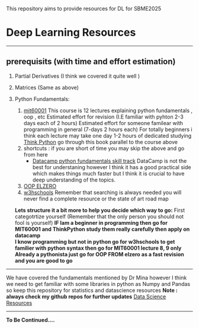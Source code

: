 This repository aims to provide resources for DL  for SBME2025 
# Deep Learning Resources
------------
## prerequisits (with time and effort estimation)
1. Partial Derivatives (I think we covered it quite well )
2. Matrices (Same as above)
3. Python Fundamentals:
	1. [mit60001](https://ocw.mit.edu/courses/6-0001-introduction-to-computer-science-and-programming-in-python-fall-2016/video_galleries/lecture-videos/ "mit60001")
	This course is 12 lectures explaining python fundamentals , oop , etc 
	Estimated effort for revision (I.E familiar with pyhton 2-3 days each of 2 hours)
	Estimated effort for someone familear with programming in general (7-days 2 hours each)
	For totally beginners i think each lecture may take one day 1-2 hours of dedicated studying 
	[Think Python](http://libgen.rs/search.php?req=Allen+B.+Downey&column=author "Think Python")
	go through this book parallel to the course above
	1. shortcuts : if you are short of time you may skip the above and go from here 
		- [Datacamp python fundamentals skill track](https://app.datacamp.com/learn/skill-tracks/python-fundamentals?version=1 "Datacamp python fundamentals skill track")
		DataCamp is not the best for understaning however I think it has a good practical side which makes things much faster but I think it is crucial to have deep understanding of the topics.
	1. [OOP ELZERO](https://www.youtube.com/watch?v=V7WP_402HE0&list=PLUgz8T_NoattU54gGARPXPmmawQNl-1_T "OOP ELZERO")
	1. [w3hschools](https://www.w3schools.com/ "w3hschools")
	Remember that searching is always needed you will never find a complete resource or the state of art road map 
	
	**Lets structure it a bit more to help you decide which way to go:**
	First categotrtize yourself (Remember that the only person you should not fool is yourself)
	**IF Iam a beginner in programming then go for MIT60001 and ThinkPython study them really carefully then apply on datacamp**<br>
	**I know programming but not in python go for w3hschools to get familier with python syntax then go for MIT60001 lecture 8, 9 only**<br>
	**Already a pythonista just go for OOP FROM elzero as a fast revision and you are good to go**<br>
	

------------

We have covered the fundamentals mentioned by Dr Mina however I think we need to get familiar with some libraries in python as Numpy and Pandas 
so keep this repository for statistics and datascience resources **Note : always check my github repos for further updates**
[Data Science Resources](https://github.com/MohamedAlaaAli/DataScienceResources "Data Science Resources")

------------

**To Be Continued....**

